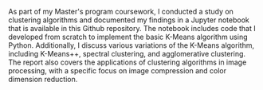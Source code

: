 As part of my Master's program coursework, I conducted a study on clustering algorithms and documented my findings in a Jupyter notebook that is available in this Github repository. The notebook includes code that I developed from scratch to implement the basic K-Means algorithm using Python. Additionally, I discuss various variations of the K-Means algorithm, including K-Means++, spectral clustering, and agglomerative clustering. The report also covers the applications of clustering algorithms in image processing, with a specific focus on image compression and color dimension reduction.

